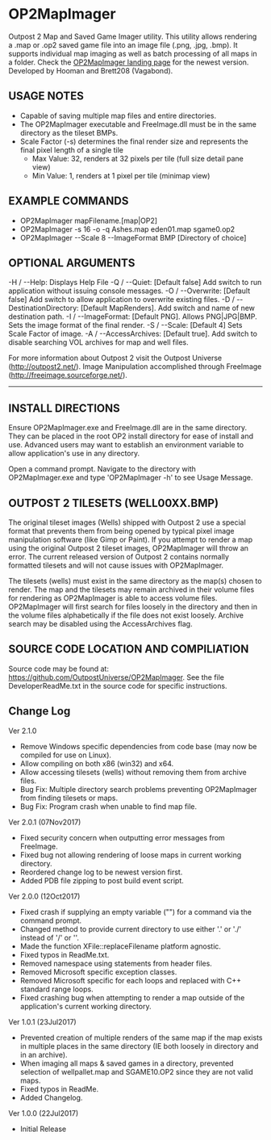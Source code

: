 # OP2MapImager

Outpost 2 Map and Saved Game Imager utility. This utility allows rendering a .map or .op2 saved game file into an image file (.png, .jpg, .bmp). It supports individual map imaging as well as batch processing of all maps in a folder. Check the [OP2MapImager landing page](https://wiki.outpost2.net/doku.php?id=outpost_2:helper_programs:op2mapimager) for the newest version. Developed by Hooman and Brett208 (Vagabond).

## USAGE NOTES
  * Capable of saving multiple map files and entire directories.
  * The OP2MapImager executable and FreeImage.dll must be in the same directory as the tileset BMPs.
  * Scale Factor (-s) determines the final render size and represents the final pixel length of a single tile
    * Max Value: 32, renders at 32 pixels per tile (full size detail pane view)
    * Min Value: 1, renders at 1 pixel per tile (minimap view)

## EXAMPLE COMMANDS
  * OP2MapImager mapFilename.[map|OP2]
  * OP2MapImager -s 16 -o -q Ashes.map eden01.map sgame0.op2
  * OP2MapImager --Scale 8 --ImageFormat BMP [Directory of choice]

## OPTIONAL ARGUMENTS
  -H / --Help: Displays Help File
  -Q / --Quiet: [Default false] Add switch to run application without issuing console messages.
  -O / --Overwrite: [Default false] Add switch to allow application to overwrite existing files.
  -D / --DestinationDirectory: [Default MapRenders]. Add switch and name of new destination path.
  -I / --ImageFormat: [Default PNG]. Allows PNG|JPG|BMP. Sets the image format of the final render.
  -S / --Scale: [Default 4] Sets Scale Factor of image.
  -A / --AccessArchives: [Default true]. Add switch to disable searching VOL archives for map and well files.

For more information about Outpost 2 visit the Outpost Universe (http://outpost2.net/).
Image Manipulation accomplished through FreeImage (http://freeimage.sourceforge.net/).


----


## INSTALL DIRECTIONS

Ensure OP2MapImager.exe and FreeImage.dll are in the same directory. They can be placed in the root OP2 install directory for ease of install and use. Advanced users may want to establish an environment variable to allow application's use in any directory.

Open a command prompt. Navigate to the directory with OP2MapImager.exe and type 'OP2MapImager -h' to see Usage Message.


## OUTPOST 2 TILESETS (WELL00XX.BMP)

The original tileset images (Wells) shipped with Outpost 2 use a special format that prevents them from being opened by typical pixel image manipulation software (like Gimp or Paint). If you attempt to render a map using the original Outpost 2 tileset images, OP2MapImager will throw an error. The current released version of Outpost 2 contains normally formatted tilesets and will not cause issues with OP2MapImager.

The tilesets (wells) must exist in the same directory as the map(s) chosen to render. The map and the tilesets may remain archived in their volume files for rendering as OP2MapImager is able to access volume files. OP2MapImager will first search for files loosely in the directory and then in the volume files alphabetically if the file does not exist loosely. Archive search may be disabled using the AccessArchives flag.


## SOURCE CODE LOCATION AND COMPILIATION

Source code may be found at: https://github.com/OutpostUniverse/OP2MapImager. See the file DeveloperReadMe.txt in the source code for specific instructions.


## Change Log

Ver 2.1.0
 * Remove Windows specific dependencies from code base (may now be compiled for use on Linux).
 * Allow compiling on both x86 (win32) and x64.
 * Allow accessing tilesets (wells) without removing them from archive files.
 * Bug Fix: Multiple directory search problems preventing OP2MapImager from finding tilesets or maps.
 * Bug Fix: Program crash when unable to find map file.

Ver 2.0.1 (07Nov2017)
  * Fixed security concern when outputting error messages from FreeImage.
  * Fixed bug not allowing rendering of loose maps in current working directory.
  * Reordered change log to be newest version first.
  * Added PDB file zipping to post build event script.

Ver 2.0.0 (12Oct2017)
  * Fixed crash if supplying an empty variable ("") for a command via the command prompt.
  * Changed method to provide current directory to use either '.' or './' instead of '/' or '\'.
  * Made the function XFile::replaceFilename platform agnostic.
  * Fixed typos in ReadMe.txt.
  * Removed namespace using statements from header files.
  * Removed Microsoft specific exception classes.
  * Removed Microsoft specific for each loops and replaced with C++ standard range loops.
  * Fixed crashing bug when attempting to render a map outside of the application's current working directory.

Ver 1.0.1 (23Jul2017)
 * Prevented creation of multiple renders of the same map if the map exists in multiple places in the same directory (IE both loosely in directory and in an archive).
 * When imaging all maps & saved games in a directory, prevented selection of wellpallet.map and SGAME10.OP2 since they are not valid maps.
 * Fixed typos in ReadMe.
 * Added Changelog.

Ver 1.0.0 (22Jul2017)
 * Initial Release

